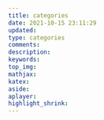```yaml
---
title: categories
date: 2021-10-15 23:11:29
updated:
type: categories
comments:
description:
keywords:
top_img:
mathjax:
katex:
aside:
aplayer:
highlight_shrink:
---
```

